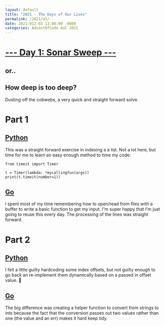 ```yaml
---
layout: default
title: "2021 - The Days of Our Lives"
permalink: /2021/d1/
date: 2021-012-03 13:00:00 -0000
categories: AdventOfCode AoC 2021
---
```

# [--- Day 1: Sonar Sweep ---](https://adventofcode.com/2021/day/1)
## or..
## How deep is too deep?

Dusting off the cobwebs, a very quick and straight forward solve.

# Part 1

## [Python](https://github.com/aaronlael/AoC-2021/blob/master/AoC_2021_D1P1.py)

This was a straight forward exercise in indexing a a list.  Not a lot here, but time for me to learn an easy enough method to time my code:

```
from timeit import Timer

t = Timer(lambda: *mycallingfun(args))
print(t.timeit(number=1))
```

## [Go](https://github.com/aaronlael/AoC-2021-Go/blob/master/aoc_2021_d1p1.go)

I spent most of my time remembering how to open/read from files with a buffer to write a basic function to get my input.
I'm super happy that I'm just going to reuse this every day.  The processing of the lines was straight forward.

# Part 2

## [Python](https://github.com/aaronlael/AoC-2021/blob/master/AoC_2021_D1P2.py)

I felt a little guilty hardcoding some index offsets, but not guilty enough to go back an re-implement them dynamically based on 
a passed in offset value.  🤷

## [Go](https://github.com/aaronlael/AoC-2021-Go/blob/master/aoc_2021_d1p2.go)

The big difference was creating a helper function to convert from strings to ints because the fact that the conversion passes out
two values rather than one (the value and an err) makes it hard keep tidy.



